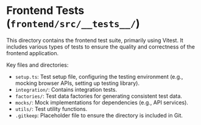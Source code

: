 # Frontend Tests (`frontend/src/__tests__/`)

This directory contains the frontend test suite, primarily using Vitest. It includes various types of tests to ensure the quality and correctness of the frontend application.

Key files and directories:

*   `setup.ts`: Test setup file, configuring the testing environment (e.g., mocking browser APIs, setting up testing library).
*   `integration/`: Contains integration tests.
*   `factories/`: Test data factories for generating consistent test data.
*   `mocks/`: Mock implementations for dependencies (e.g., API services).
*   `utils/`: Test utility functions.
*   `.gitkeep`: Placeholder file to ensure the directory is included in Git. 